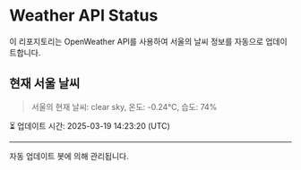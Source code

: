 
# Weather API Status

이 리포지토리는 OpenWeather API를 사용하여 서울의 날씨 정보를 자동으로 업데이트합니다.

## 현재 서울 날씨
> 서울의 현재 날씨: clear sky, 온도: -0.24°C, 습도: 74%

⏳ 업데이트 시간: 2025-03-19 14:23:20 (UTC)

---
자동 업데이트 봇에 의해 관리됩니다.
